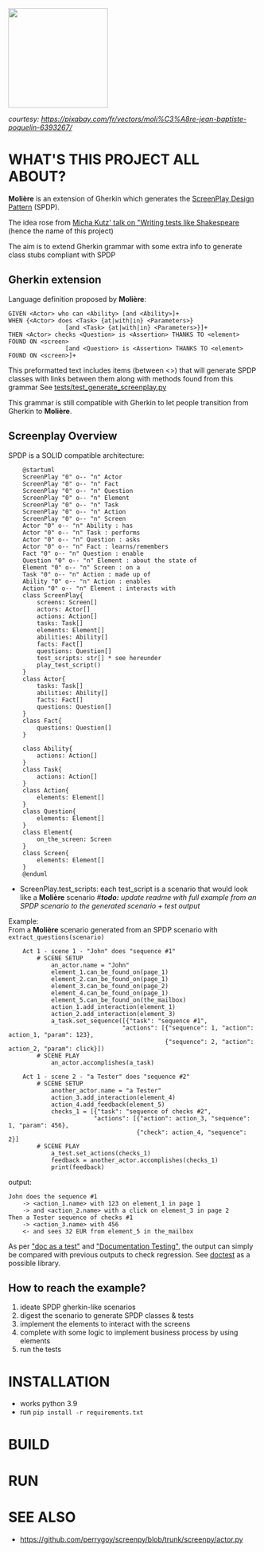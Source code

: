 <img src="https://cdn.pixabay.com/photo/2021/07/07/05/16/moliere-6393267_960_720.png" width="200">

*courtesy: https://pixabay.com/fr/vectors/moli%C3%A8re-jean-baptiste-poquelin-6393267/*

# WHAT'S THIS PROJECT ALL ABOUT?
**Molière** is an extension of Gherkin which generates the [ScreenPlay Design Pattern](https://ideas.riverglide.com/page-objects-refactored-12ec3541990#.ekkiguobe) (SPDP).

The idea rose from [Micha Kutz' talk on "Writing tests like Shakespeare](https://youtu.be/Ptg5NICosNY?t=5870)
(hence the name of this project)

The aim is to extend Gherkin grammar with some extra info to generate class stubs compliant with SPDP
## Gherkin extension
Language definition proposed by **Molière**:
```
GIVEN <Actor> who can <Ability> [and <Ability>]+
WHEN {<Actor> does <Task> {at|with|in} <Parameters>}
                [and <Task> {at|with|in} <Parameters>}]+
THEN <Actor> checks <Question> is <Assertion> THANKS TO <element> FOUND ON <screen>
                [and <Question> is <Assertion> THANKS TO <element> FOUND ON <screen>]+
```
This preformatted text includes items (between <>) that will generate SPDP classes 
with links between them along with methods found from this grammar
See [tests/test_generate_screenplay.py](https://github.com/Moustov/ScreenPlay_Shakespeare/blob/master/tests/test_generate_screenplay.py)

This grammar is still compatible with Gherkin to let people transition from Gherkin to **Molière**.

## Screenplay Overview
SPDP is a SOLID compatible architecture: 
```
    @startuml
    ScreenPlay "0" o-- "n" Actor
    ScreenPlay "0" o-- "n" Fact
    ScreenPlay "0" o-- "n" Question
    ScreenPlay "0" o-- "n" Element
    ScreenPlay "0" o-- "n" Task
    ScreenPlay "0" o-- "n" Action
    ScreenPlay "0" o-- "n" Screen
    Actor "0" o-- "n" Ability : has
    Actor "0" o-- "n" Task : performs
    Actor "0" o-- "n" Question : asks
    Actor "0" o-- "n" Fact : learns/remembers
    Fact "0" o-- "n" Question : enable
    Question "0" o-- "n" Element : about the state of
    Element "0" o-- "n" Screen : on a
    Task "0" o-- "n" Action : made up of
    Ability "0" o-- "n" Action : enables
    Action "0" o-- "n" Element : interacts with
    class ScreenPlay{
        screens: Screen[]
        actors: Actor[]
        actions: Action[]
        tasks: Task[]
        elements: Element[]
        abilities: Ability[]
        facts: Fact[]
        questions: Question[]
        test_scripts: str[] * see hereunder
        play_test_script()
    }
    class Actor{
        tasks: Task[]
        abilities: Ability[]
        facts: Fact[]
        questions: Question[]
    }
    class Fact{
        questions: Question[]
    }

    class Ability{
        actions: Action[]
    }
    class Task{
        actions: Action[]
    }
    class Action{
        elements: Element[]
    }
    class Question{
        elements: Element[]
    }
    class Element{
        on_the_screen: Screen
    }
    class Screen{
        elements: Element[]
    }
    @enduml
```
* ScreenPlay.test_scripts: each test_script is a scenario that would look like a **Molière** scenario
#_**todo:** update readme with full example from an SPDP scenario to the generated scenario + test output_

Example:\
From a **Molière** scenario
generated from an SPDP scenario with `extract_questions(scenario)`

```
    Act 1 - scene 1 - "John" does "sequence #1"
        # SCENE SETUP
            an_actor.name = "John"
            element_1.can_be_found_on(page_1)
            element_2.can_be_found_on(page_1)
            element_3.can_be_found_on(page_2)
            element_4.can_be_found_on(page_1)
            element_5.can_be_found_on(the_mailbox)
            action_1.add_interaction(element_1)
            action_2.add_interaction(element_3)
            a_task.set_sequence([{"task": "sequence #1", 
                                "actions": [{"sequence": 1, "action": action_1, "param": 123}, 
                                            {"sequence": 2, "action": action_2, "param": click}])
        # SCENE PLAY
            an_actor.accomplishes(a_task)

    Act 1 - scene 2 - "a Tester" does "sequence #2"
        # SCENE SETUP
            another_actor.name = "a Tester"
            action_3.add_interaction(element_4)
            action_4.add_feedback(element_5)
            checks_1 = [{"task": "sequence of checks #2", 
                        "actions": [{"action": action_3, "sequence": 1, "param": 456},
                                    {"check": action_4, "sequence": 2}]
        # SCENE PLAY
            a_test.set_actions(checks_1)
            feedback = another_actor.accomplishes(checks_1)
            print(feedback)
```    
output:
```
John does the sequence #1
    -> <action_1.name> with 123 on element_1 in page 1
    -> and <action_2.name> with a click on element_3 in page 2
Then a Tester sequence of checks #1
    -> <action_3.name> with 456
    <- and sees 32 EUR from element_5 in the_mailbox
```
As per ["doc as a test"](https://github.com/sfauvel/doc_as_test_pytest)
and ["Documentation Testing"](https://github.com/sfauvel/documentationtesting),
the output can simply be compared with previous outputs to check regression.
See [doctest](https://docs.python.org/3.8/library/doctest.html) as a possible library. 



## How to reach the example?
1. ideate SPDP gherkin-like scenarios
2. digest the scenario to generate SPDP classes & tests
3. implement the elements to interact with the screens
4. complete with some logic to implement business process by using elements
5. run the tests


# INSTALLATION
- works python 3.9
- run `pip install -r requirements.txt`
# BUILD

# RUN

# SEE ALSO
- https://github.com/perrygoy/screenpy/blob/trunk/screenpy/actor.py

